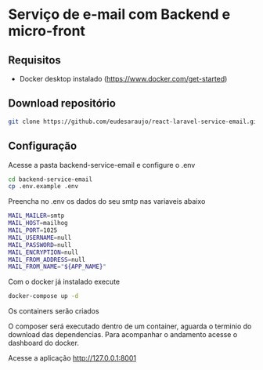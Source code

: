 # Serviço de e-mail com Backend e micro-front 

## Requisitos

- Docker desktop instalado (https://www.docker.com/get-started)

## Download repositório
```sh
git clone https://github.com/eudesaraujo/react-laravel-service-email.git
```
## Configuração
Acesse a pasta backend-service-email e configure o .env
```sh
cd backend-service-email
cp .env.example .env
```
Preencha no .env os dados do seu smtp nas variaveis abaixo 
```sh
MAIL_MAILER=smtp
MAIL_HOST=mailhog
MAIL_PORT=1025
MAIL_USERNAME=null
MAIL_PASSWORD=null
MAIL_ENCRYPTION=null
MAIL_FROM_ADDRESS=null
MAIL_FROM_NAME="${APP_NAME}"
```

Com o docker já instalado execute 

```sh
docker-compose up -d 
```
Os containers serão criados

O composer será executado dentro de um container, aguarda o terminio do download das dependencias. Para acompanhar o andamento acesse o dashboard do docker.


Acesse a aplicação 
http://127.0.0.1:8001



